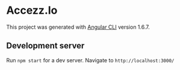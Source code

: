 # Accezz.Io

This project was generated with [Angular CLI](https://github.com/angular/angular-cli) version 1.6.7.

## Development server

Run `npm start` for a dev server. Navigate to `http://localhost:3000/`
